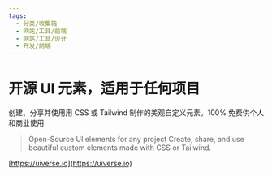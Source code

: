 ```yaml
---
tags:
  - 分类/收集箱
  - 网站/工具/前端
  - 网站/工具/设计
  - 开发/前端
---
```


# 开源 UI 元素，适用于任何项目

创建、分享并使用用 CSS 或 Tailwind 制作的美观自定义元素。100% 免费供个人和商业使用

> Open-Source UI elements for any project
> Create, share, and use beautiful custom elements made with CSS or Tailwind.

[https://uiverse.io](https://uiverse.io)
